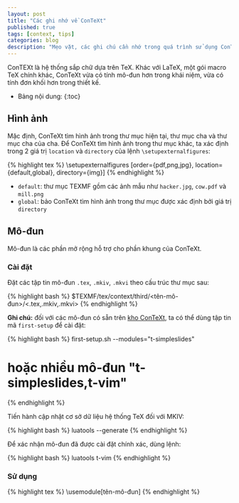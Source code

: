 ```yaml
---
layout: post
title: "Các ghi nhớ về ConTeXt"
published: true
tags: [context, tips]
categories: blog
description: "Mẹo vặt, các ghi chú cần nhớ trong quá trình sử dụng ConTeXt"
---
```



ConTEXt là hệ thống sắp chữ dựa trên TeX. Khác với LaTeX, một gói macro TeX
chính khác, ConTeXt vừa có tính mô-đun hơn trong khái niệm, vừa có tính đơn
khối hơn trong thiết kế.

* Bảng nội dung:
{:toc}

## Hình ảnh

Mặc định, ConTeXt tìm hình ảnh trong thư mục hiện tại, thư mục cha và thư mục
cha của cha. Để ConTeXt tìm hình ảnh trong thư mục khác, ta xác định trong 2
giá trị `location` và `directory` của lệnh `\setupexternalfigures`:

{% highlight tex %}
\setupexternalfigures
    [order={pdf,png,jpg},
    location={default,global},
    directory={img}]
{% endhighlight %}

- `default`: thư mục TEXMF gồm các ảnh mẫu như `hacker.jpg`, `cow.pdf` và
`mill.png`
- `global`: bảo ConTeXt tìm hình ảnh trong thư mục được xác định bởi giá trị
`directory`

## Mô-đun

Mô-đun là các phần mở rộng hỗ trợ cho phần khung của ConTeXt.

### Cài đặt

Đặt các tập tin mô-đun `.tex`, `.mkiv`, `.mkvi` theo cấu trúc thư mục sau:

{% highlight bash %}
$TEXMF/tex/context/third/<tên-mô-đun>/<.tex,.mkiv,.mkvi>
{% endhighlight %}

**Ghi chú:** đối với các mô-đun có sẵn trên [kho ConTeXt][module], ta có thể
dùng tập tin mã `first-setup` để cài đặt:

{% highlight bash %}
first-setup.sh --modules="t-simpleslides"
# hoặc nhiều mô-đun "t-simpleslides,t-vim"
{% endhighlight %}

Tiến hành cập nhật cơ sở dữ liệu hệ thống TeX đối với MKIV:

{% highlight bash %}
luatools --generate
{% endhighlight %}

Để xác nhận mô-đun đã được cài đặt chính xác, dùng lệnh:

{% highlight bash %}
luatools t-vim
{% endhighlight %}

### Sử dụng

{% highlight tex %}
\usemodule[tên-mô-đun]
{% endhighlight %}


[module]: (http://modules.contextgarden.net)
